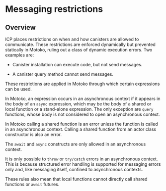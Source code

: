 # Messaging restrictions

## Overview

ICP places restrictions on when and how canisters are allowed to communicate. These restrictions are enforced dynamically but prevented statically in Motoko, ruling out a class of dynamic execution errors. Two examples are:

-   Canister installation can execute code, but not send messages.

-   A canister query method cannot send messages.

These restrictions are applied in Motoko through which certain expressions can be used.

In Motoko, an expression occurs in an asynchronous context if it appears in the body of an `async` expression, which may be the body of a shared or local function or a stand-alone expression. The only exception are `query` functions, whose body is not considered to open an asynchronous context.

In Motoko calling a shared function is an error unless the function is called in an asynchronous context. Calling a shared function from an actor class constructor is also an error.

The `await` and `async` constructs are only allowed in an asynchronous context.

It is only possible to `throw` or `try/catch` errors in an asynchronous context. This is because structured error handling is supported for messaging errors only and, like messaging itself, confined to asynchronous contexts.

These rules also mean that local functions cannot directly call shared functions or `await` futures.